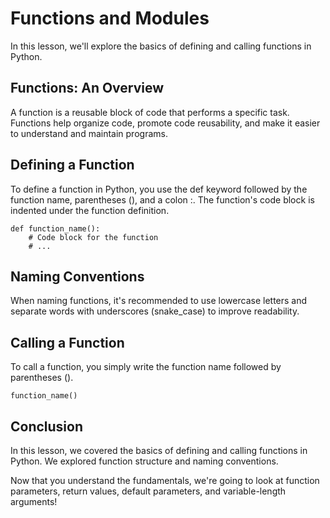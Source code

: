 # Functions and Modules

In this lesson, we'll explore the basics of defining and calling functions in Python.

## Functions: An Overview

A function is a reusable block of code that performs a specific task. Functions help organize code, promote code reusability, and make it easier to understand and maintain programs.

## Defining a Function

To define a function in Python, you use the def keyword followed by the function name, parentheses (), and a colon :. The function's code block is indented under the function definition.

```
def function_name():
    # Code block for the function
    # ...
```

## Naming Conventions

When naming functions, it's recommended to use lowercase letters and separate words with underscores (snake_case) to improve readability.

## Calling a Function

To call a function, you simply write the function name followed by parentheses ().

```
function_name()
```

## Conclusion

In this lesson, we covered the basics of defining and calling functions in Python. We explored function structure and naming conventions.

Now that you understand the fundamentals, we're going to look at function parameters, return values, default parameters, and variable-length arguments!